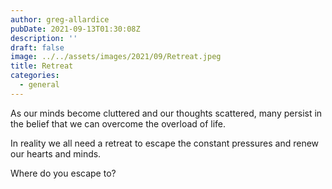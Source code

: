 ```yaml
---
author: greg-allardice
pubDate: 2021-09-13T01:30:08Z
description: ''
draft: false
image: ../../assets/images/2021/09/Retreat.jpeg
title: Retreat
categories:
  - general
---
```


As our minds become cluttered and our thoughts scattered, many persist in the belief that we can overcome the overload of life.

In reality we all need a retreat to escape the constant pressures and renew our hearts and minds.

Where do you escape to?
